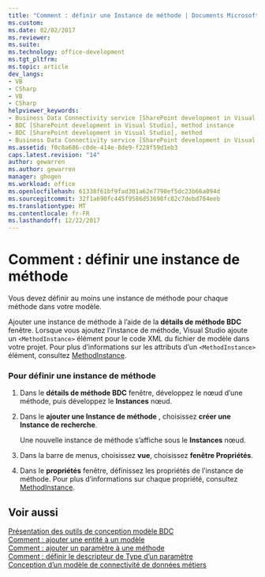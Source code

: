 ```yaml
---
title: "Comment : définir une Instance de méthode | Documents Microsoft"
ms.custom: 
ms.date: 02/02/2017
ms.reviewer: 
ms.suite: 
ms.technology: office-development
ms.tgt_pltfrm: 
ms.topic: article
dev_langs:
- VB
- CSharp
- VB
- CSharp
helpviewer_keywords:
- Business Data Connectivity service [SharePoint development in Visual Studio], method instance
- BDC [SharePoint development in Visual Studio], method instance
- BDC [SharePoint development in Visual Studio], method
- Business Data Connectivity service [SharePoint development in Visual Studio], method
ms.assetid: f0c8a686-c0de-414e-8de9-f228f59d1eb3
caps.latest.revision: "14"
author: gewarren
ms.author: gewarren
manager: ghogen
ms.workload: office
ms.openlocfilehash: 61338f61bf9fad301a62e7790ef5dc23b66a094d
ms.sourcegitcommit: 32f1a690fc445f9586d53698fc82c7debd784eeb
ms.translationtype: MT
ms.contentlocale: fr-FR
ms.lasthandoff: 12/22/2017
---
```

# <a name="how-to-define-a-method-instance"></a>Comment : définir une instance de méthode
  Vous devez définir au moins une instance de méthode pour chaque méthode dans votre modèle.  
  
 Ajouter une instance de méthode à l’aide de la **détails de méthode BDC** fenêtre. Lorsque vous ajoutez l’instance de méthode, Visual Studio ajoute un `<MethodInstance>` élément pour le code XML du fichier de modèle dans votre projet. Pour plus d’informations sur les attributs d’un `<MethodInstance>` élément, consultez [MethodInstance](http://go.microsoft.com/fwlink/?LinkID=169282).  
  
### <a name="to-define-a-method-instance"></a>Pour définir une instance de méthode  
  
1.  Dans le **détails de méthode BDC** fenêtre, développez le nœud d’une méthode, puis développez le **Instances** nœud.  
  
2.  Dans le **ajouter une Instance de méthode** , choisissez **créer une Instance de recherche**.  
  
     Une nouvelle instance de méthode s’affiche sous le **Instances** nœud.  
  
3.  Dans la barre de menus, choisissez **vue**, choisissez **fenêtre Propriétés**.  
  
4.  Dans le **propriétés** fenêtre, définissez les propriétés de l’instance de méthode. Pour plus d’informations sur chaque propriété, consultez [MethodInstance](http://go.microsoft.com/fwlink/?LinkID=169282).  
  
## <a name="see-also"></a>Voir aussi  
 [Présentation des outils de conception modèle BDC](../sharepoint/bdc-model-design-tools-overview.md)   
 [Comment : ajouter une entité à un modèle](../sharepoint/how-to-add-an-entity-to-a-model.md)   
 [Comment : ajouter un paramètre à une méthode](../sharepoint/how-to-add-a-parameter-to-a-method.md)   
 [Comment : définir le descripteur de Type d’un paramètre](../sharepoint/how-to-define-the-type-descriptor-of-a-parameter.md)   
 [Conception d’un modèle de connectivité de données métiers](../sharepoint/designing-a-business-data-connectivity-model.md)  
  
  